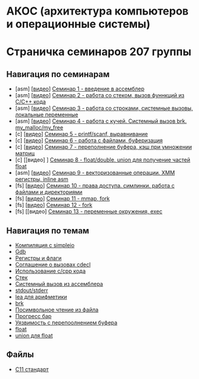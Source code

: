 # АКОС (архитектура компьютеров и операционные системы)

# Страничка семинаров 207 группы

## Навигация по семинарам
* [asm]  [[видео](https://www.youtube.com/watch?v=Tutix99Y2_I)] [Семинар 1 - введение в ассемблер](1sem-asm)
* [asm]  [[видео](https://www.youtube.com/watch?v=1aZq5COiZks)] [Семинар 2 - работа со стеком, вызов фуннкций из C/C++ кода](2sem-asm)
* [asm]  [[видео](https://www.youtube.com/watch?v=Ty-TfSRB2P8)] [Семинар 3 - работа со строками, системные вызовы, локальные переменные](3sem-asm)
* [asm]  [[видео](https://www.youtube.com/watch?v=oqwXGwMW16o)] [Семинар 4 - работа с кучей. Системный вызов brk. my_malloc/my_free](4sem-asm)
* [c]    [[видео](https://www.youtube.com/watch?v=YPteBhvUSWg)] [Семинар 5 - printf/scanf, выравнивание](5sem-c)
* [c]    [[видео](https://www.youtube.com/watch?v=rGtolk1oupY)] [Семинар 6 - работа с файлами, буферизация](6sem-c)
* [c]    [[видео](https://www.youtube.com/watch?v=XGcy3BW0k_w)] [Семинар 7 - переполнение буфера, кэш при умножении матриц](7sem-c)
* [c]    [[видео]                                             ] [Семинар 8 - float/double, union для получение частей float](8sem-c)
* [asm]  [[видео](https://www.youtube.com/watch?v=0hi7nVjlPcQ)] [Семинар 9 - векторизованные операции. XMM регистры, inline asm](9sem-asm)
* [fs]   [[видео](https://www.youtube.com/watch?v=V7PXDmYebl8)] [Семинар 10 - права доступа. симлинки. работа с файлами и директориями](10sem-fs)
* [fs]   [[видео](https://www.youtube.com/watch?v=8i77sve9QWk)] [Семинар 11 - mmap, fork](11sem-fs)
* [fs]   [[видео](https://www.youtube.com/watch?v=A1nsJdVrJq8)] [Семинар 12 - fork](12sem-fs)
* [fs]   [[видео]                                              [Семинар 13 - переменные окружения, exec](13sem-fs)

## Навигация по темам

* [Компиляция с simpleio](1sem-asm#%D0%BA%D0%BE%D0%BC%D0%BF%D0%B8%D0%BB%D1%8F%D1%86%D0%B8%D1%8F)
* [Gdb](1sem-asm#gdb)
* [Регистры и флаги](1sem-asm#%D1%80%D0%B5%D0%B3%D0%B8%D1%81%D1%82%D1%80%D1%8B)
* [Соглашение о вызовах cdecl](2sem-asm#%D1%81%D0%BE%D0%B3%D0%BB%D0%B0%D1%88%D0%B5%D0%BD%D0%B8%D0%B5-%D0%BE-%D0%B2%D1%8B%D0%B7%D0%BE%D0%B2%D1%8B%D1%85-cdecl32-%D0%B1%D0%B8%D1%82%D0%B0)
* [Использование c/cpp кода](2sem-asm#%D1%80%D0%B0%D0%B1%D0%BE%D1%82%D0%B0-%D1%81-c-%D0%B8-c-%D0%BA%D0%BE%D0%B4%D0%BE%D0%BC)
* [Стек](2sem-asm#%D1%80%D0%B0%D0%B1%D0%BE%D1%82%D0%B0-%D1%81%D0%BE-%D1%81%D1%82%D0%B5%D0%BA%D0%BE%D0%BC-tbd)
* [Системный вызов из ассемблера](3sem-asm#%D1%81%D0%B4%D0%B5%D0%BB%D0%B0%D1%82%D1%8C-%D1%81%D0%B8%D1%81%D1%82%D0%B5%D0%BC%D0%BD%D1%8B%D0%B9-%D0%B2%D1%8B%D0%B7%D0%BE%D0%B2)
* [stdout/stderr](3sem-asm#%D0%BF%D0%BE%D1%81%D0%BC%D0%BE%D1%82%D1%80%D0%B5%D1%82%D1%8C-%D0%BA%D0%B0%D0%BA-%D1%80%D0%B0%D0%B1%D0%BE%D1%82%D0%B0%D1%8E%D1%82-stdoutstderr)
* [lea для арифметики](3sem-asm#lea)
* [brk](4sem-asm#системный-вызов-brk)
* [Посимвольное чтение из файла](6sem-c/input_perf)
* [Прогресс бар](6sem-c/progress.c)
* [Уязвимость с перепоолнением буфера](7sem-c/test_overflow.c)
* [float](8sem-c#%D0%BF%D1%80%D0%B5%D0%B4%D1%81%D1%82%D0%B0%D0%B2%D0%BB%D0%B5%D0%BD%D0%B8%D0%B5-%D0%B2%D0%B5%D1%89%D0%B5%D1%81%D1%82%D0%B2%D0%B5%D0%BD%D0%BD%D1%8B%D1%85-%D1%87%D0%B8%D1%81%D0%B5%D0%BB)
* [union для float](8sem-c/float_parts.c)

## Файлы

* [C11 стандарт](C11_standard.pdf)
